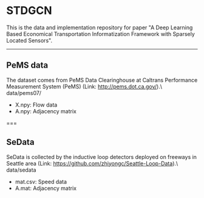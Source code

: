 # STDGCN
This is the data and implementation repository for paper "A Deep Learning Based Economical Transportation Informatization Framework with Sparsely Located Sensors".
 
---
## PeMS data
The dataset comes from PeMS Data Clearinghouse at Caltrans Performance Measurement System (PeMS) (Link: http://pems.dot.ca.gov/).\\
data/pems07/
* X.npy: Flow data
* A.npy: Adjacency matrix

===
## SeData
SeData is collected by the inductive loop detectors deployed on freeways in Seattle area (Link: https://github.com/zhiyongc/Seattle-Loop-Data).\\
data/sedata
 * mat.csv: Speed data
 * A.mat: Adjacency matrix
